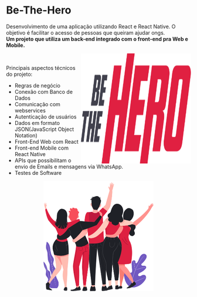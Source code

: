 # Be-The-Hero
Desenvolvimento de uma aplicação utilizando React e React Native. O objetivo é facilitar o acesso de pessoas que queiram ajudar ongs.<br>
<strong> Um projeto que utiliza um back-end integrado com o front-end pra Web e Mobile.</strong>

<p align="center">
  <img align="right" width="300" height="300" src="/frontend/src/assets/logo.svg">
</p>

<br>

Principais aspectos técnicos do projeto:<br>
- Regras de negócio <br>
- Conexão com Banco de Dados <br>
- Comunicação com webservices<br>
- Autenticação de usuários<br>
- Dados em formato JSON(JavaScript Object Notation) <br>
- Front-End Web com React <br>
- Front-end Mobile com React Native <br>
- APIs que possibilitam o envio de Emails e mensagens via WhatsApp. <br>
- Testes de Software <br>

<p align="center">
  <img align="center" width="300" height="300" src="/frontend/src/assets/heroes.png">
</p>
